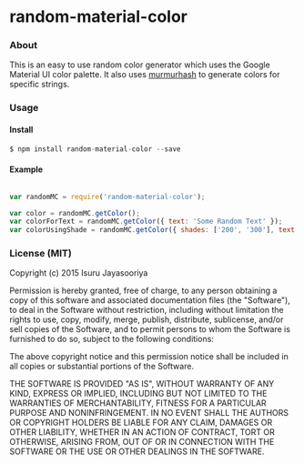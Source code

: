 # random-material-color

### About
This is an easy to use random color generator which uses the Google Material UI color palette. It also uses [murmurhash](https://github.com/mikolalysenko/murmurhash-js) to generate colors for specific strings. 

### Usage

#### Install
``` js
$ npm install random-material-color --save
```

#### Example

``` javascript

var randomMC = require('random-material-color');

var color = randomMC.getColor();
var colorForText = randomMC.getColor({ text: 'Some Random Text' });
var colorUsingShade = randomMC.getColor({ shades: ['200', '300'], text:'Some Random Text' });

```

### License (MIT)

Copyright (c) 2015 Isuru Jayasooriya

Permission is hereby granted, free of charge, to any person obtaining a copy of this software and associated documentation files (the "Software"), to deal in the Software without restriction, including without limitation the rights to use, copy, modify, merge, publish, distribute, sublicense, and/or sell copies of the Software, and to permit persons to whom the Software is furnished to do so, subject to the following conditions:

The above copyright notice and this permission notice shall be included in all copies or substantial portions of the Software.

THE SOFTWARE IS PROVIDED "AS IS", WITHOUT WARRANTY OF ANY KIND, EXPRESS OR IMPLIED, INCLUDING BUT NOT LIMITED TO THE WARRANTIES OF MERCHANTABILITY, FITNESS FOR A PARTICULAR PURPOSE AND NONINFRINGEMENT. IN NO EVENT SHALL THE AUTHORS OR COPYRIGHT HOLDERS BE LIABLE FOR ANY CLAIM, DAMAGES OR OTHER LIABILITY, WHETHER IN AN ACTION OF CONTRACT, TORT OR OTHERWISE, ARISING FROM, OUT OF OR IN CONNECTION WITH THE SOFTWARE OR THE USE OR OTHER DEALINGS IN THE SOFTWARE.
